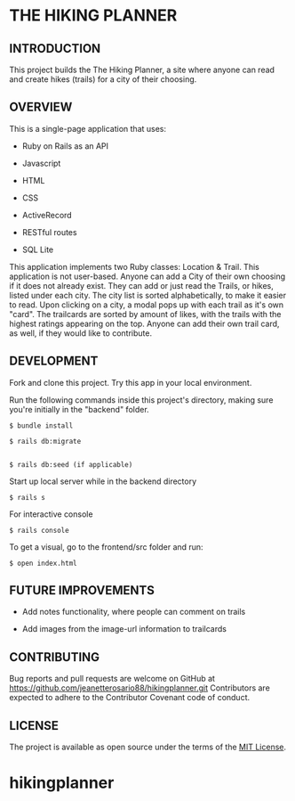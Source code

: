 # THE HIKING PLANNER


## INTRODUCTION

This project builds the The Hiking Planner, a site where anyone can read and create hikes (trails) for a city of their choosing.

## OVERVIEW

This is a single-page application that uses:

* Ruby on Rails as an API

* Javascript

* HTML

* CSS

* ActiveRecord

* RESTful routes

* SQL Lite

This application implements two Ruby classes: Location & Trail. This application is not user-based. Anyone can add a City of their own choosing if it does not already exist. They can add or just read the Trails, or hikes, listed under each city. The city list is sorted alphabetically, to make it easier to read. Upon clicking on a city, a modal pops up with each trail as it's own "card". The trailcards are sorted by amount of likes, with the trails with the highest ratings appearing on the top. Anyone can add their own trail card, as well, if they would like to contribute.


## DEVELOPMENT

Fork and clone this project. Try this app in your local environment. 

Run the following commands inside this project's directory, making sure you're initially in the "backend" folder.

    $ bundle install

    $ rails db:migrate


    $ rails db:seed (if applicable)


Start up local server while in the backend directory

    $ rails s


For interactive console

    $ rails console


To get a visual, go to the frontend/src folder and run: 

    $ open index.html


## FUTURE IMPROVEMENTS

* Add notes functionality, where people can comment on trails

* Add images from the image-url information to trailcards

## CONTRIBUTING

Bug reports and pull requests are welcome on GitHub at https://github.com/jeanetterosario88/hikingplanner.git Contributors are expected to adhere to the Contributor Covenant code of conduct.

## LICENSE

The project is available as open source under the terms of the [MIT License](https://opensource.org/licenses/MIT).

# hikingplanner

